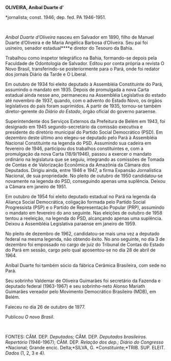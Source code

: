 **OLIVEIRA, Aníbal Duarte d’**

\*jornalista; const. 1946; dep. fed. PA 1946-1951.

 

*Aníbal Duarte d’Oliveira* nasceu em Salvador em 1890, filho de Manuel
Duarte d’Oliveira e de Maria Angélica Barbosa d’Oliveira. Seu pai foi
usineiro, senador estadual****e diretor do Tesouro da Bahia.

Trabalhou como inspetor telegráfico na Bahia, formando-se depois pela
Faculdade de Odontologia de Salvador. Editou por conta própria a revista
O Novo Brasil, transferindo-se posteriormente para o Pará, onde foi
redator dos jornais Diário da Tarde e O Liberal.

Em outubro de 1934 foi eleito deputado à Assembléia Constituinte do
Pará, assumindo o mandato em 1935. Depois de promulgada a nova Carta
estadual ainda nesse ano, permaneceu na Assembléia Legislativa do estado
até novembro de 1937, quando, com o advento do Estado Novo, os órgãos
legislativos do país foram suprimidos. A partir de 1935, tornou-se
também diretor-gerente do *Diário do Estado*, órgão oficial do governo
paraense.

Superintendente dos Serviços Externos da Prefeitura de Belém em 1943,
foi designado em 1945 segundo-secretário da comissão executiva e
presidente do diretório municipal do Partido Social Democrático (PSD).
Em dezembro deste último ano elegeu-se deputado pelo Pará à Assembléia
Nacional Constituinte na legenda do PSD. Assumindo sua cadeira em
fevereiro de 1946, participou dos trabalhos constituintes e, com a
promulgação da nova Carta (18/9/1946), passou a exercer o mandato
ordinário na legislatura que se seguiu, integrando as comissões de
Tomada de Contas e de Valorização Econômica da Amazônia da Câmara dos
Deputados. Dirigiu ainda, entre 1946 e 1947, a firma Expansão
Jornalística Nacional, de sua propriedade. No pleito de outubro de 1950
candidatou-se novamente na legenda do PSD, conseguindo apenas uma
suplência. Deixou a Câmara em janeiro de 1951.

Em outubro de 1954 foi eleito deputado estadual no Pará na legenda da
Aliança Social Democrática, coligação formada pelo Partido Social
Progressista (PSP) e o Partido de Representação Popular (PRP), assumindo
o mandato em fevereiro do ano seguinte. Nas eleições de outubro de 1958
tentou a reeleição, na legenda do PSD, alcançando apenas uma suplência.
Deixou a Assembléia Legislativa paraense em janeiro de 1959.

No pleito de dezembro de 1962, candidatou-se mais uma vez a deputado
federal na mesma legenda, não obtendo êxito. No ano seguinte, no dia 3
de dezembro foi empossado no cargo de juiz do Tribunal de Contas do
Estado do Pará em sessão, cargo pelo qual aposentou-se no dia 28 de
abril de 1964.

Aníbal Duarte foi também sócio da fábrica Cerâmica Brasileira, com sede
no Pará.

Seu sobrinho Valdemar de Oliveira Guimarães foi secretário da Fazenda e
deputado federal (1963-1967) e seu sobrinho-neto Alonso Mariath
Guimarães vereador pelo Movimento Democrático Brasileiro (MDB), em
Belém.

Faleceu no dia 26 de outubro de 1977.

Publicou *O novo Brasil*.

 

FONTES: CÂM. DEP. *Deputados;* CÂM. DEP. *Deputados brasileiros.
Repertório* (1946-1967); CÂM. DEP. *Relação dos dep.; Diário do
Congresso* *Nacional; Grande encic. Delta;*SILVA, G.
*Constituinte;*TRIB. SUP. ELEIT. *Dados* (1, 2, 3 e 4).

 

 
